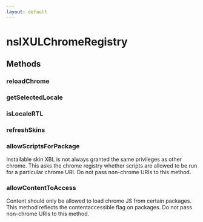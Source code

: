 ```yaml
---
layout: default
---
```


# nsIXULChromeRegistry #

## Methods ##

### reloadChrome ###

### getSelectedLocale ###

### isLocaleRTL ###

### refreshSkins ###

### allowScriptsForPackage ###

Installable skin XBL is not always granted the same privileges as other
chrome. This asks the chrome registry whether scripts are allowed to be
run for a particular chrome URI. Do not pass non-chrome URIs to this
method.


### allowContentToAccess ###

Content should only be allowed to load chrome JS from certain packages.
This method reflects the contentaccessible flag on packages.
Do not pass non-chrome URIs to this method.

